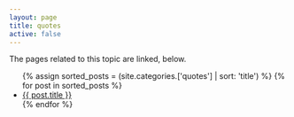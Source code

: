 ```yaml
---
layout: page
title: quotes
active: false
---
```


The pages related to this topic are linked, below.

 <ul>
 {% assign sorted_posts = (site.categories.['quotes'] | sort: 'title') %}
{% for post in sorted_posts %}
  <li>
    <a href="{{ post.url }}">{{ post.title }}</a>
  </li>
{% endfor %}
</ul>

